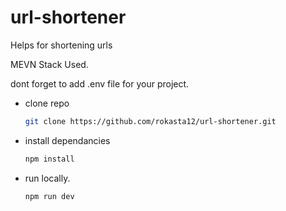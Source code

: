 # url-shortener
Helps for shortening urls

MEVN Stack Used.

dont forget to add .env file for your project.

- clone repo
  ```sh
  git clone https://github.com/rokasta12/url-shortener.git
  ```

- install dependancies
  ```sh
  npm install
  ```

- run locally.
  ```sh
  npm run dev
  ```

